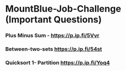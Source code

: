 # MountBlue-Job-Challenge (Important Questions)
### Plus Minus Sum - https://p.ip.fi/5Vvr
### Between-two-sets https://p.ip.fi/54st
### Quicksort 1- Partition https://p.ip.fi/Yoq4
